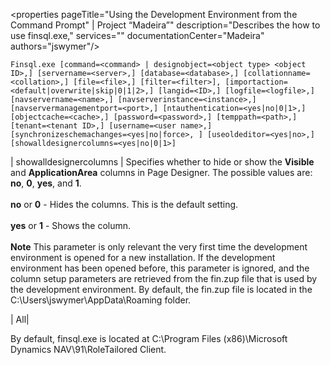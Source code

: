 <properties
                pageTitle="Using the Development Environment from the Command Prompt" | Project “Madeira”"
                description="Describes the how to use finsql.exe,"
                services=""
                documentationCenter="Madeira"
                authors="jswymer"/>


<!-- The content in this article supports Madeira task 169219, which adds a new parameter (showalldesignercolumns) to the finsql.exe. The content should be added to the Using the Development Environment from the Command Prompt article as described.-->

<!-- Change 1: In the "Finsql.exe Command Syntax" section, update the code to include the showalldesignercolumns as follows:-->

```
Finsql.exe [command=<command> | designobject=<object type> <object ID>,] [servername=<server>,] [database=<database>,] [collationname=<collation>,] [file=<file>,] [filter=<filter>], [importaction=<default|overwrite|skip|0|1|2>,] [langid=<ID>,] [logfile=<logfile>,] [navservername=<name>,] [navserverinstance=<instance>,] [navservermanagementport=<port>,] [ntauthentication=<yes|no|0|1>,] [objectcache=<cache>,] [password=<password>,] [temppath=<path>,] [tenant=<tenant ID>,] [username=<user name>,] [synchronizeschemachanges=<yes|no|force>, ] [useoldeditor=<yes|no>,] [showalldesignercolumns=<yes|no|0|1>]
```

<!-- Change 2: In the "Parameters" section, add a row for the "showalldesignercolumns" parameter as follows:-->

|  showalldesignercolumns |  Specifies whether to hide or show the **Visible** and **ApplicationArea** columns in Page Designer. The possible values are: **no**, **0**, **yes**, and **1**.</br></br>
**no** or **0** - Hides the columns. This is the default setting.</br></br>
**yes** or **1** - Shows the column.
</br></br>**Note** This parameter is only relevant the very first time the development environment is opened for a new installation. If the development environment has been opened before, this parameter is ignored, and the  column setup parameters are retrieved from the fin.zup file that is used by the development environment. By default, the fin.zup file is located in the  C:\Users\jswymer\AppData\Roaming folder.

|  All|

<!-- Change 3: In the introduction change the path of the finsql.exe as follows:-->

By default, finsql.exe is located at C:\Program Files (x86)\Microsoft Dynamics NAV\91\RoleTailored Client\.
